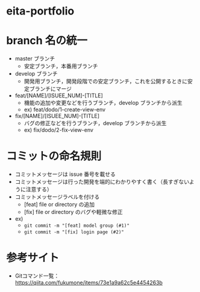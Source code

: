 # eita-portfolio

# branch 名の統一
-   master ブランチ
    -   安定ブランチ，本番用ブランチ
-   develop ブランチ
    -   開発用ブランチ，開発段階での安定ブランチ，これを公開するときに安定ブランチにマージ
-   feat/[NAME]/[ISUEE_NUM]-[TITLE]
    -   機能の追加や変更などを行うブランチ，develop ブランチから派生
    -   ex) feat/dodo/1-create-view-env
-   fix/[NAME]/[ISUEE_NUM]-[TITLE]
    -   バグの修正などを行うブランチ，develop ブランチから派生
    -   ex) fix/dodo/2-fix-view-env
# コミットの命名規則
-   コミットメッセージは issue 番号を載せる
-   コミットメッセージは行った開発を端的にわかりやすく書く（長すぎないように注意する）
-   コミットメッセージラベルを付ける
    -   [feat] file or directory の追加
    -   [fix] file or directory のバグや軽微な修正
-   ex)
    -   `git commit -m "[feat] model group (#1)"`
    -   `git commit -m "[fix] login page (#2)"`
#   参考サイト
- Gitコマンド一覧：https://qiita.com/fukumone/items/73e1a9a62c5e4454263b
